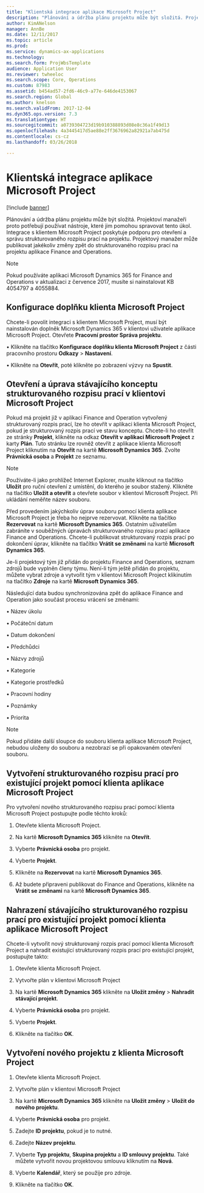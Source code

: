 ```yaml
---
title: "Klientská integrace aplikace Microsoft Project"
description: "Plánování a údržba plánu projektu může být složitá. Projektoví manažeři proto potřebují používat nástroje, které jim pomohou spravovat tento úkol. Integrace s klientem Microsoft Project poskytuje podporu pro otevření a správu strukturovaného rozpisu prací na projektu."
author: KimANelson
manager: AnnBe
ms.date: 12/11/2017
ms.topic: article
ms.prod: 
ms.service: dynamics-ax-applications
ms.technology: 
ms.search.form: ProjWbsTemplate
audience: Application User
ms.reviewer: twheeloc
ms.search.scope: Core, Operations
ms.custom: 87983
ms.assetid: b454ad57-2fd6-46c9-a77e-646de4153067
ms.search.region: Global
ms.author: knelson
ms.search.validFrom: 2017-12-04
ms.dyn365.ops.version: 7.3
ms.translationtype: HT
ms.sourcegitcommit: a0739304723d19b910388893d08e8c36a1f49d13
ms.openlocfilehash: 4a3445417d5ae88e2ff3676962a82921a7ab475d
ms.contentlocale: cs-cz
ms.lasthandoff: 03/26/2018

---
```


# <a name="microsoft-project-client-integration"></a>Klientská integrace aplikace Microsoft Project

[!include [banner](../includes/banner.md)]

Plánování a údržba plánu projektu může být složitá. Projektoví manažeři proto potřebují používat nástroje, které jim pomohou spravovat tento úkol. Integrace s klientem Microsoft Project poskytuje podporu pro otevření a správu strukturovaného rozpisu prací na projektu. Projektový manažer může publikovat jakékoliv změny zpět do strukturovaného rozpisu prací na projektu aplikace Finance and Operations.

> [!NOTE]
> Pokud používáte aplikaci Microsoft Dynamics 365 for Finance and Operations v aktualizaci z července 2017, musíte si nainstalovat KB 4054797 a 4055884.

## <a name="configure-the-microsoft-project-client-add-in"></a>Konfigurace doplňku klienta Microsoft Project
Chcete-li povolit integraci s klientem Microsoft Project, musí být nainstalován doplněk Microsoft Dynamics 365 v klientovi uživatele aplikace Microsoft Project. Otevřete **Pracovní prostor Správa projektu**.

•   Klikněte na tlačítko **Konfigurace doplňku klienta Microsoft Project** z části pracovního prostoru **Odkazy** > **Nastavení**.

•   Klikněte na **Otevřít**, poté klikněte po zobrazení výzvy na **Spustit**.

## <a name="open-and-edit-an-existing-draft-work-breakdown-structure-in-microsoft-project-client"></a>Otevření a úprava stávajícího konceptu strukturovaného rozpisu prací v klientovi Microsoft Project
Pokud má projekt již v aplikaci Finance and Operation vytvořený strukturovaný rozpis prací, lze ho otevřít v aplikaci klienta Microsoft Project, pokud je strukturovaný rozpis prací ve stavu konceptu. Chcete-li ho otevřít ze stránky **Projekt**, klikněte na odkaz **Otevřít v aplikaci Microsoft Project** z karty **Plán**. Tuto stránku lze rovněž otevřít z aplikace klienta Microsoft Project kliknutím na **Otevřít** na kartě **Microsoft Dynamics 365**. Zvolte **Právnická osoba** a **Projekt** ze seznamu.

> [!NOTE]
> Používáte-li jako prohlížeč Internet Explorer, musíte kliknout na tlačítko **Uložit** pro ruční otevření z umístění, do kterého je soubor stažený. Klikněte na tlačítko **Uložit a otevřít** a otevřete soubor v klientovi Microsoft Project. Při ukládání neměňte název souboru.

Před provedením jakýchkoliv úprav souboru pomocí klienta aplikace Microsoft Project je třeba ho nejprve rezervovat. Klikněte na tlačítko **Rezervovat** na kartě **Microsoft Dynamics 365**. Ostatním uživatelům zabráníte v souběžných úpravách strukturovaného rozpisu prací aplikace Finance and Operations. Chcete-li publikovat strukturovaný rozpis prací po dokončení úprav, klikněte na tlačítko **Vrátit se změnami** na kartě **Microsoft Dynamics 365**.

Je-li projektový tým již přidán do projektu Finance and Operations, seznam zdrojů bude vyplněn členy týmu. Není-li tým ještě přidán do projektu, můžete vybrat zdroje a vytvořit tým v klientovi Microsoft Project klikinutím na tlačítko **Zdroje** na kartě **Microsoft Dynamics 365**. 

Následující data budou synchronizována zpět do aplikace Finance and Operation jako součást procesu vrácení se změnami:

•   Název úkolu

•   Počáteční datum

•   Datum dokončení

•   Předchůdci

•   Názvy zdrojů

•   Kategorie

•   Kategorie prostředků

•   Pracovní hodiny

•   Poznámky

•   Priorita

> [!NOTE]
> Pokud přidáte další sloupce do souboru klienta aplikace Microsoft Project, nebudou uloženy do souboru a nezobrazí se při opakovaném otevření souboru.

## <a name="create-the-work-breakdown-structure-for-an-existing-project-using-microsoft-project-client"></a>Vytvoření strukturovaného rozpisu prací pro existující projekt pomocí klienta aplikace Microsoft Project
Pro vytvoření nového strukturovaného rozpisu prací pomocí klienta Microsoft Project postupujte podle těchto kroků:


1.  Otevřete klienta Microsoft Project.

2.  Na kartě **Microsoft Dynamics 365** klikněte na **Otevřít**.

3.  Vyberte **Právnická osoba** pro projekt.

4.  Vyberte **Projekt**.

5.  Klikněte na **Rezervovat** na kartě **Microsoft Dynamics 365**.

6.  Až budete připraveni publikovat do Finance and Operations, klikněte na **Vrátit se změnami** na kartě **Microsoft Dynamics 365**.

## <a name="replace-the-existing-work-breakdown-structure-for-an-existing-project-using-microsoft-project-client"></a>Nahrazení stávajícího strukturovaného rozpisu prací pro existující projekt pomocí klienta aplikace Microsoft Project
Chcete-li vytvořit nový strukturovaný rozpis prací pomocí klienta Microsoft Project a nahradit existující strukturovaný rozpis prací pro existující projekt, postupujte takto:

1.  Otevřete klienta Microsoft Project.

2.  Vytvořte plán v klientovi Microsoft Project

3.  Na kartě **Microsoft Dynamics 365** klikněte na **Uložit změny** > **Nahradit stávající projekt**.

4.  Vyberte **Právnická osoba** pro projekt.

5.  Vyberte **Projekt**.

6.  Klikněte na tlačítko **OK**.

## <a name="create-a-new-project-from-within-microsoft-project-client"></a>Vytvoření nového projektu z klienta Microsoft Project


1.  Otevřete klienta Microsoft Project.

2.  Vytvořte plán v klientovi Microsoft Project

3.  Na kartě **Microsoft Dynamics 365** klikněte na **Uložit změny** > **Uložit do nového projektu**.

4.  Vyberte **Právnická osoba** pro projekt.

5.  Zadejte **ID projektu**, pokud je to nutné.

6.  Zadejte **Název projektu**.

7.  Vyberte **Typ projektu**, **Skupina projektu** a **ID smlouvy projektu**. Také můžete vytvořit novou projektovou smlouvu kliknutím na **Nová**.

8.  Vyberte **Kalendář**, který se použije pro zdroje.

11. Klikněte na tlačítko **OK**.

